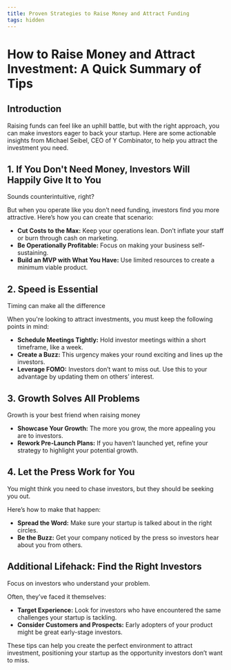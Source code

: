```yaml
---
title: Proven Strategies to Raise Money and Attract Funding
tags: hidden
---
```

# How to Raise Money and Attract Investment: A Quick Summary of Tips

## Introduction

Raising funds can feel like an uphill battle, but with the right approach, you can make investors eager to back your startup. Here are some actionable insights from Michael Seibel, CEO of Y Combinator, to help you attract the investment you need.


<div class="article-header"> 

## 1. If You Don't Need Money, Investors Will Happily Give It to You

Sounds counterintuitive, right?

</div>


 But when you operate like you don’t need funding, investors find you more attractive. Here’s how you can create that scenario:

- **Cut Costs to the Max:** Keep your operations lean. Don’t inflate your staff or burn through cash on marketing.
- **Be Operationally Profitable:** Focus on making your business self-sustaining.
- **Build an MVP with What You Have:** Use limited resources to create a minimum viable product.

<div class="article-header">

## 2. Speed is Essential

Timing can make all the difference

</div>

When you're looking to attract investments, you must keep the following points in mind:

- **Schedule Meetings Tightly:** Hold investor meetings within a short timeframe, like a week.
- **Create a Buzz:** This urgency makes your round exciting and lines up the investors.
- **Leverage FOMO:** Investors don’t want to miss out. Use this to your advantage by updating them on others’ interest.

<div class="article-header">

## 3. Growth Solves All Problems

Growth is your best friend when raising money

</div>


- **Showcase Your Growth:** The more you grow, the more appealing you are to investors.
- **Rework Pre-Launch Plans:** If you haven’t launched yet, refine your strategy to highlight your potential growth.

<div class="article-header">

## 4. Let the Press Work for You

You might think you need to chase investors, but they should be seeking you out.

</div>

Here’s how to make that happen:

- **Spread the Word:** Make sure your startup is talked about in the right circles.
- **Be the Buzz:** Get your company noticed by the press so investors hear about you from others.

<div class="article-header">

## Additional Lifehack: Find the Right Investors

Focus on investors who understand your problem.

</div>

Often, they’ve faced it themselves:

- **Target Experience:** Look for investors who have encountered the same challenges your startup is tackling.
- **Consider Customers and Prospects:** Early adopters of your product might be great early-stage investors.

These tips can help you create the perfect environment to attract investment, positioning your startup as the opportunity investors don’t want to miss.
